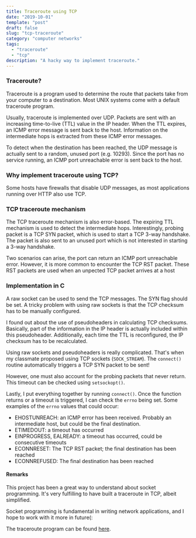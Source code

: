 ```yaml
---
title: Traceroute using TCP
date: "2019-10-01"
template: "post"
draft: false
slug: "tcp-traceroute"
category: "computer networks"
tags:
  - "traceroute"
  - "tcp"
description: "A hacky way to implement traceroute."
---
```


### Traceroute?
Traceroute is a program used to determine the route that packets take from your computer to a destination. Most UNIX systems come with a default traceroute program.

Usually, traceroute is implemented over UDP. Packets are sent with an increasing time-to-live (TTL) value in the IP header. When the TTL expires, an ICMP error message is sent back to the host. Information on the intermediate hops is extracted from these ICMP error messages.

To detect when the destination has been reached, the UDP message is actually sent to a random, unused port (e.g. 10293). Since the port has no service running, an ICMP port unreachable error is sent back to the host.

### Why implement traceroute using TCP?

Some hosts have firewalls that disable UDP messages, as most applications running over HTTP also use TCP.

### TCP traceroute mechanism

The TCP traceroute mechanism is also error-based. The expiring TTL mechanism is used to detect the intermediate hops. Interestingly, probing packet is a TCP SYN packet, which is used to start a TCP 3-way handshake. The packet is also sent to an unused port which is not interested in starting a 3-way handshake. 

Two scenarios can arise, the port can return an ICMP port unreachable error. However, it is more common to encounter the TCP RST packet. These RST packets are used when an unpected TCP packet arrives at a host

### Implementation in C

A raw socket can be used to send the TCP messages. The SYN flag should be set. A tricky problem with using raw sockets is that the TCP checksum has to be manually configured. 

I found out about the use of pseudoheaders in calculating TCP checksums. Basically, part of the information in the IP header is actually included within this pseudoheader. Additionally, each time the TTL is reconfigured, the IP checksum has to be recalculated.

Using raw sockets and pseudoheaders is really complicated. That's when my classmate proposed using TCP sockets (`SOCK_STREAM`). The `connect()` routine automatically triggers a TCP SYN packet to be sent!

However, one must also account for the probing packets that never return. This timeout can be checked using `setsockopt()`.

Lastly, I put everything together by running `connect()`. Once the function returns or a timeout is triggered, I can check the `errno` being set. Some examples of the `errno` values that could occur:

- EHOSTUNREACH: an ICMP error has been received. Probably an intermediate host, but could be the final destination.
- ETIMEDOUT: a timeout has occurred
- EINPROGRESS, EALREADY: a timeout has occurred, could be consecutive timeouts
- ECONNRESET: The TCP RST packet; the final destination has been reached
- ECONNREFUSED: The final destination has been reached

#### Remarks

This project has been a great way to understand about socket programming. It's very fulfilling to have built a traceroute in TCP, albeit simplified.

Socket programming is fundamental in writing network applications, and I hope to work with it more in future(:

The traceroute program can be found [here](https://github.com/pikulet/tcptrace).

